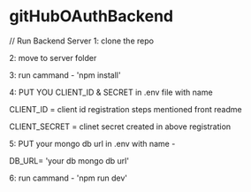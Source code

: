 # gitHubOAuthBackend

// Run Backend Server 
1: clone the repo

2: move to server folder

3: run cammand - 'npm install'

4: PUT YOU CLIENT_ID & SECRET in .env file with name

CLIENT_ID = client id  registration steps mentioned front readme

CLIENT_SECRET = clinet secret created in above registration

5: PUT your mongo db url in .env with name -

DB_URL= 'your db mongo db url'

6: run cammand - 'npm run dev'
